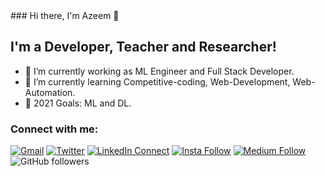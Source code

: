 <!--
**Azeemaj101/Azeemaj101** is a ✨ _special_ ✨ repository because its `README.md` (this file) appears on your GitHub profile.
-->### Hi there, I'm Azeem 👋

## I'm a Developer, Teacher and Researcher!
- 🔭 I’m currently working as ML Engineer and Full Stack Developer.
- 🌱 I’m currently learning Competitive-coding, Web-Development, Web-Automation.
- 🥅 2021 Goals: ML and DL.

### Connect with me:

[![Gmail](https://img.shields.io/badge/%20-Send%20Mail-black?color=14171A&labelColor=ef5350&logo=gmail&logoColor=ffffff)](mailto:azeemaj101@gmail.com?subject=From%20GitHub&body=Hi,%20there.%20Found%20you%20from%20GitHub.)
[![Twitter](https://img.shields.io/twitter/url/https/twitter.com/cloudposse.svg?style=social&label=Follow%20%40azeemaj101)](https://twitter.com/azeemaj101)
[![LinkedIn Connect](https://img.shields.io/badge/%20-Connect-black?color=14171A&labelColor=212121&logo=linkedin&logoColor=ffffff)](https://www.linkedin.com/in/azeemaj101/)
[![Insta Follow](https://img.shields.io/badge/%20-Follow-black?color=14171A&labelColor=d81b60&logo=instagram&logoColor=ffffff)](https://www.instagram.com/azeemaj101/)
[![Medium Follow](https://img.shields.io/badge/%20-Follow-black?color=14171A&labelColor=050404&logo=medium&logoColor=ffffff)](https://medium.com/@azeemaj101)
![GitHub followers](https://azeemaj101.github.io/Followers/)

<br />
<br />

<!--<p align="center"> <img src="https://komarev.com/ghpvc/?username=saadhaxxan" alt="Muhammad Azeem" /> </p>
## Technologies Stack

```json
{
   "languages": ["JS/TS", "Python", "Java/Kotlin", "C/C++"],
   "backend": ["NodeJS", "Django", "Flask" ,"ROR","Managed Cloud Services in AWS/Azure"],
   "frontend": ["Angular/Material", "React/Redux", "HTML/CSS"],
   "databases": ["Mongodb", "Firebase", "Mysql", "Postgresql"],
   "ai framework":["Tensorflow", "PyTorch", "Scikit-learn"],
   "other skills":["Cloud Technologies (Docker/K8s)", "CI/CD Pipelines", "Network Protocols & Programming", "Competitive Programming"]
}
```
-->
